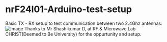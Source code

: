 # nrF24l01-Arduino-test-setup
Basic TX - RX setup to test communication between two 2.4Ghz antennas. 
![image](https://user-images.githubusercontent.com/58078131/148425847-9e335899-a443-4318-8be5-d6b15540489e.png)
Thanks to Mr Shashikumar D, at RF & Microwave Lab CHRIST(Deemed to Be University) for the oppurtunity and setup. 
